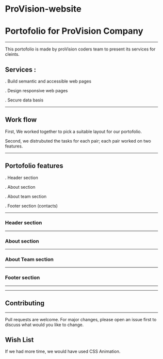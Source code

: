 # ProVision-website
# Portofolio for ProVision Company
---
This portofolio is made by proVision coders team to present its services for cleints.
## Services : 
. Build semantic and accessible web pages

. Design responsive web pages 

. Secure data basis

---

## Work flow
First, We worked together to pick a suitable layout for our portofolio.

Second, we distrubuted the tasks for each pair;
each pair worked on two features.

---

## Portofolio features
. Header section 

. About section

. About team section

. Footer section (contacts)

---

### Header section

<!--img-->

---

### About section 

<!--img-->

---

### About Team section

<!--img-->

---
### Footer section 

<!--img--> 

---
___

## Contributing 

---

Pull requests are welcome. For major changes, please open an issue first to discuss what would you like to change.

## Wish List
If we had more time, we would have used CSS Animation.


